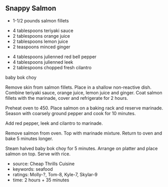 Snappy Salmon
-------------

- 1-1/2 pounds salmon fillets
<!-- -->
- 4 tablespoons teriyaki sauce
- 2 tablespoons orange juice
- 2 tablespoons lemon juice
- 2 teaspoons minced ginger
<!-- -->
- 4 tablespoons julienned red bell pepper
- 4 tablespoons julienned leek
- 2 tablespoons chopped fresh cilantro

baby bok choy

Remove skin from salmon fillets.  Place in a shallow non-reactive
dish.  Combine teriyaki sauce, orange juice, lemon juice and ginger.
Coat salmon fillets with the marinade, cover and refrigerate for 2
hours.

Preheat oven to 450.  Place salmon on a baking rack and reserve
marinade.  Season with coarsely ground pepper and cook for 10 minutes.

Add red pepper, leek and cilantro to marinade.

Remove salmon from oven.  Top with marinade mixture.  Return to oven
and bake 5 minutes longer.

Steam halved baby bok choy for 5 minutes.  Arrange on platter and
place salmon on top.  Serve with rice.

- source: Cheap Thrills Cuisine
- keywords: seafood
- ratings: Molly-?, Tom-8, Kyle-7, Skylar-9
- time: 2 hours + 35 minutes

